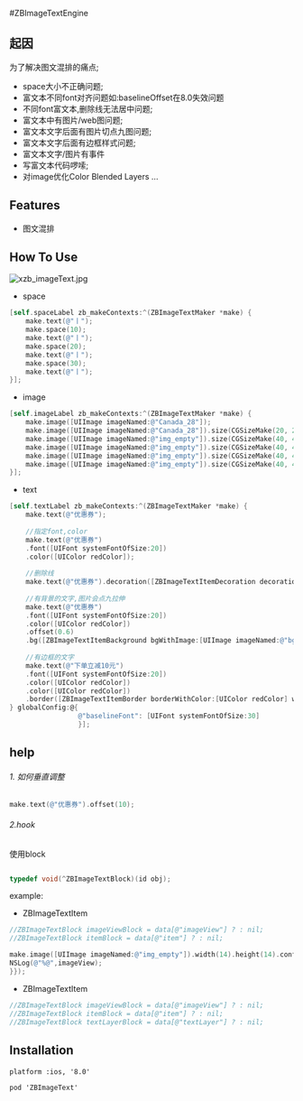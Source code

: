 #ZBImageTextEngine

## 起因

为了解决图文混排的痛点;

- space大小不正确问题;
- 富文本不同font对齐问题如:baselineOffset在8.0失效问题
- 不同font富文本,删除线无法居中问题;
- 富文本中有图片/web图问题;
- 富文本文字后面有图片切点九图问题;
- 富文本文字后面有边框样式问题;
- 富文本文字/图片有事件
- 写富文本代码啰嗦;
- 对image优化Color Blended Layers
...

## Features

- 图文混排



## How To Use

![xzb_imageText.jpg](https://upload-images.jianshu.io/upload_images/1986326-dd437251014700c3.jpg?imageMogr2/auto-orient/strip%7CimageView2/2/w/320)

* space

```objective-c
[self.spaceLabel zb_makeContexts:^(ZBImageTextMaker *make) {
    make.text(@"丨");
    make.space(10);
    make.text(@"丨");
    make.space(20);
    make.text(@"丨");
    make.space(30);
    make.text(@"丨");
}];
```

* image

```objective-c
[self.imageLabel zb_makeContexts:^(ZBImageTextMaker *make) {
    make.image([UIImage imageNamed:@"Canada_28"]);
    make.image([UIImage imageNamed:@"Canada_28"]).size(CGSizeMake(20, 20));
    make.image([UIImage imageNamed:@"img_empty"]).size(CGSizeMake(40, 40)).border([ZBImageTextItemBorder borderWithRadius:20]);
    make.image([UIImage imageNamed:@"img_empty"]).size(CGSizeMake(40, 40)).border([ZBImageTextItemBorder borderWithColor:[UIColor redColor] width:5 radius:10]);
    make.image([UIImage imageNamed:@"img_empty"]).size(CGSizeMake(40, 40)).border([ZBImageTextItemBorder borderWithColor:[UIColor redColor] width:1 radius:3 margin:UIEdgeInsetsMake(3, 3, 3, 3)]);
    make.image([UIImage imageNamed:@"img_empty"]).size(CGSizeMake(40, 40)).url(@"http://b0.hucdn.com/img/country_new/ct_18.png");
}];
```
* text


```objective-c
[self.textLabel zb_makeContexts:^(ZBImageTextMaker *make) {
    make.text(@"优惠券");
    
    //指定font,color
    make.text(@"优惠券")
    .font([UIFont systemFontOfSize:20])
    .color([UIColor redColor]);
    
    //删除线
    make.text(@"优惠券").decoration([ZBImageTextItemDecoration decoration]).baselineFont([UIFont systemFontOfSize:30]);
    
    //有背景的文字,图片会点九拉伸
    make.text(@"优惠券")
    .font([UIFont systemFontOfSize:20])
    .color([UIColor redColor])
    .offset(0.6)
    .bg([ZBImageTextItemBackground bgWithImage:[UIImage imageNamed:@"bg01"] margin:UIEdgeInsetsMake(2, 5, 2, 5)]);
    
    //有边框的文字
    make.text(@"下单立减10元")
    .font([UIFont systemFontOfSize:20])
    .color([UIColor redColor])
    .color([UIColor redColor])
    .border([ZBImageTextItemBorder borderWithColor:[UIColor redColor] width:0.5 radius:2 margin:UIEdgeInsetsMake(2, 3, 2, 3)]);
} globalConfig:@{
                 @"baselineFont": [UIFont systemFontOfSize:30]
                 }];
```

## help

###### 1. 如何垂直调整
```objective-c
make.text(@"优惠券").offset(10);
```

###### 2.hook
使用block
```objective-c

typedef void(^ZBImageTextBlock)(id obj);
```

example:

- ZBImageTextItem
```objective-c
//ZBImageTextBlock imageViewBlock = data[@"imageView"] ? : nil;
//ZBImageTextBlock itemBlock = data[@"item"] ? : nil;

make.image([UIImage imageNamed:@"img_empty"]).width(14).height(14).config(@{ @"imageView" :^(UIImageView *imageView) {
NSLog(@"%@",imageView);
}});

```
- ZBImageTextItem

```objective-c
//ZBImageTextBlock imageViewBlock = data[@"imageView"] ? : nil;
//ZBImageTextBlock itemBlock = data[@"item"] ? : nil;
//ZBImageTextBlock textLayerBlock = data[@"textLayer"] ? : nil;
```

## Installation

####  
```
platform :ios, '8.0'

pod 'ZBImageText'
```


